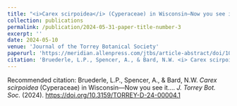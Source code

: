 ```yaml
---
title: "<i>Carex scirpoidea</i> (Cyperaceae) in Wisconsin—Now you see it… "
collection: publications
permalink: /publication/2024-05-31-paper-title-number-3
excerpt: ''
date: 2024-05-10
venue: 'Journal of the Torrey Botanical Society'
paperurl: 'https://meridian.allenpress.com/jtbs/article-abstract/doi/10.3159/TORREY-D-24-00004.1/500690/Carex-scirpoidea-Cyperaceae-in-Wisconsin-Now-you?redirectedFrom=PDF'
citation: 'Bruederle, L.P., Spencer, A., & Bard, N.W. <i> Carex scirpoidea</i> (Cyperaceae) in Wisconsin—Now you see it…. <i>J. Torrey Bot. Soc.</i> (2024). https://doi.org/10.3159/TORREY-D-24-00004.1'
---
```


Recommended citation: Bruederle, L.P., Spencer, A., & Bard, N.W. <i>Carex scirpoidea</i> (Cyperaceae) in Wisconsin—Now you see it…. <i>J. Torrey Bot. Soc.</i> (2024). https://doi.org/10.3159/TORREY-D-24-00004.1

